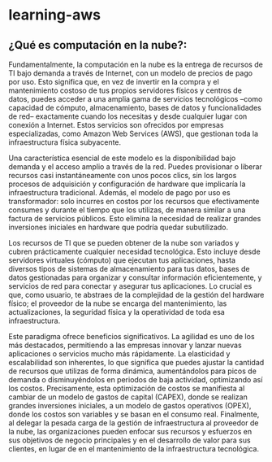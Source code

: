 # learning-aws

## ¿Qué es computación en la nube?:
Fundamentalmente, la computación en la nube es la entrega de recursos de TI bajo demanda a través de Internet, con un modelo de precios de pago por uso. Esto significa que, en vez de invertir en la compra y el mantenimiento costoso de tus propios servidores físicos y centros de datos, puedes acceder a una amplia gama de servicios tecnológicos –como capacidad de cómputo, almacenamiento, bases de datos y funcionalidades de red– exactamente cuando los necesitas y desde cualquier lugar con conexión a Internet. Estos servicios son ofrecidos por empresas especializadas, como Amazon Web Services (AWS), que gestionan toda la infraestructura física subyacente.

Una característica esencial de este modelo es la disponibilidad bajo demanda y el acceso amplio a través de la red. Puedes provisionar o liberar recursos casi instantáneamente con unos pocos clics, sin los largos procesos de adquisición y configuración de hardware que implicaría la infraestructura tradicional. Además, el modelo de pago por uso es transformador: solo incurres en costos por los recursos que efectivamente consumes y durante el tiempo que los utilizas, de manera similar a una factura de servicios públicos. Esto elimina la necesidad de realizar grandes inversiones iniciales en hardware que podría quedar subutilizado.

Los recursos de TI que se pueden obtener de la nube son variados y cubren prácticamente cualquier necesidad tecnológica. Esto incluye desde servidores virtuales (cómputo) que ejecutan tus aplicaciones, hasta diversos tipos de sistemas de almacenamiento para tus datos, bases de datos gestionadas para organizar y consultar información eficientemente, y servicios de red para conectar y asegurar tus aplicaciones. Lo crucial es que, como usuario, te abstraes de la complejidad de la gestión del hardware físico; el proveedor de la nube se encarga del mantenimiento, las actualizaciones, la seguridad física y la operatividad de toda esa infraestructura.

Este paradigma ofrece beneficios significativos. La agilidad es uno de los más destacados, permitiendo a las empresas innovar y lanzar nuevas aplicaciones o servicios mucho más rápidamente. La elasticidad y escalabilidad son inherentes, lo que significa que puedes ajustar la cantidad de recursos que utilizas de forma dinámica, aumentándolos para picos de demanda o disminuyéndolos en periodos de baja actividad, optimizando así los costos. Precisamente, esta optimización de costos se manifiesta al cambiar de un modelo de gastos de capital (CAPEX), donde se realizan grandes inversiones iniciales, a un modelo de gastos operativos (OPEX), donde los costos son variables y se basan en el consumo real. Finalmente, al delegar la pesada carga de la gestión de infraestructura al proveedor de la nube, las organizaciones pueden enfocar sus recursos y esfuerzos en sus objetivos de negocio principales y en el desarrollo de valor para sus clientes, en lugar de en el mantenimiento de la infraestructura tecnológica.
